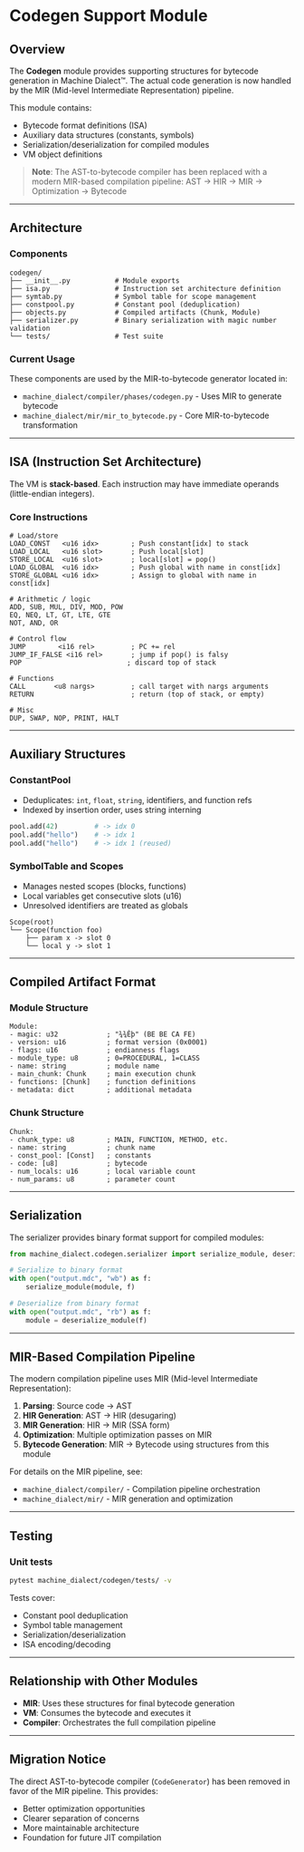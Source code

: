 # Codegen Support Module

## Overview

The **Codegen** module provides supporting structures for bytecode generation in Machine Dialect™.
The actual code generation is now handled by the MIR (Mid-level Intermediate Representation) pipeline.

This module contains:

- Bytecode format definitions (ISA)
- Auxiliary data structures (constants, symbols)
- Serialization/deserialization for compiled modules
- VM object definitions

> **Note**: The AST-to-bytecode compiler has been replaced with a modern MIR-based compilation pipeline:
> AST → HIR → MIR → Optimization → Bytecode

______________________________________________________________________

## Architecture

### Components

```text
codegen/
├── __init__.py           # Module exports
├── isa.py                # Instruction set architecture definition
├── symtab.py             # Symbol table for scope management
├── constpool.py          # Constant pool (deduplication)
├── objects.py            # Compiled artifacts (Chunk, Module)
├── serializer.py         # Binary serialization with magic number validation
└── tests/                # Test suite
```

### Current Usage

These components are used by the MIR-to-bytecode generator located in:

- `machine_dialect/compiler/phases/codegen.py` - Uses MIR to generate bytecode
- `machine_dialect/mir/mir_to_bytecode.py` - Core MIR-to-bytecode transformation

______________________________________________________________________

## ISA (Instruction Set Architecture)

The VM is **stack-based**. Each instruction may have immediate operands (little-endian integers).

### Core Instructions

```text
# Load/store
LOAD_CONST   <u16 idx>        ; Push constant[idx] to stack
LOAD_LOCAL   <u16 slot>       ; Push local[slot]
STORE_LOCAL  <u16 slot>       ; local[slot] = pop()
LOAD_GLOBAL  <u16 idx>        ; Push global with name in const[idx]
STORE_GLOBAL <u16 idx>        ; Assign to global with name in const[idx]

# Arithmetic / logic
ADD, SUB, MUL, DIV, MOD, POW
EQ, NEQ, LT, GT, LTE, GTE
NOT, AND, OR

# Control flow
JUMP        <i16 rel>         ; PC += rel
JUMP_IF_FALSE <i16 rel>       ; jump if pop() is falsy
POP                          ; discard top of stack

# Functions
CALL       <u8 nargs>         ; call target with nargs arguments
RETURN                        ; return (top of stack, or empty)

# Misc
DUP, SWAP, NOP, PRINT, HALT
```

______________________________________________________________________

## Auxiliary Structures

### ConstantPool

- Deduplicates: `int`, `float`, `string`, identifiers, and function refs
- Indexed by insertion order, uses string interning

```python
pool.add(42)         # -> idx 0
pool.add("hello")    # -> idx 1
pool.add("hello")    # -> idx 1 (reused)
```

### SymbolTable and Scopes

- Manages nested scopes (blocks, functions)
- Local variables get consecutive slots (u16)
- Unresolved identifiers are treated as globals

```text
Scope(root)
└── Scope(function foo)
    ├── param x -> slot 0
    └── local y -> slot 1
```

______________________________________________________________________

## Compiled Artifact Format

### Module Structure

```text
Module:
- magic: u32            ; "¾¾Êþ" (BE BE CA FE)
- version: u16          ; format version (0x0001)
- flags: u16            ; endianness flags
- module_type: u8       ; 0=PROCEDURAL, 1=CLASS
- name: string          ; module name
- main_chunk: Chunk     ; main execution chunk
- functions: [Chunk]    ; function definitions
- metadata: dict        ; additional metadata
```

### Chunk Structure

```text
Chunk:
- chunk_type: u8        ; MAIN, FUNCTION, METHOD, etc.
- name: string          ; chunk name
- const_pool: [Const]   ; constants
- code: [u8]            ; bytecode
- num_locals: u16       ; local variable count
- num_params: u8        ; parameter count
```

______________________________________________________________________

## Serialization

The serializer provides binary format support for compiled modules:

```python
from machine_dialect.codegen.serializer import serialize_module, deserialize_module

# Serialize to binary format
with open("output.mdc", "wb") as f:
    serialize_module(module, f)

# Deserialize from binary format
with open("output.mdc", "rb") as f:
    module = deserialize_module(f)
```

______________________________________________________________________

## MIR-Based Compilation Pipeline

The modern compilation pipeline uses MIR (Mid-level Intermediate Representation):

1. **Parsing**: Source code → AST
1. **HIR Generation**: AST → HIR (desugaring)
1. **MIR Generation**: HIR → MIR (SSA form)
1. **Optimization**: Multiple optimization passes on MIR
1. **Bytecode Generation**: MIR → Bytecode using structures from this module

For details on the MIR pipeline, see:

- `machine_dialect/compiler/` - Compilation pipeline orchestration
- `machine_dialect/mir/` - MIR generation and optimization

______________________________________________________________________

## Testing

### Unit tests

```bash
pytest machine_dialect/codegen/tests/ -v
```

Tests cover:

- Constant pool deduplication
- Symbol table management
- Serialization/deserialization
- ISA encoding/decoding

______________________________________________________________________

## Relationship with Other Modules

- **MIR**: Uses these structures for final bytecode generation
- **VM**: Consumes the bytecode and executes it
- **Compiler**: Orchestrates the full compilation pipeline

______________________________________________________________________

## Migration Notice

The direct AST-to-bytecode compiler (`CodeGenerator`) has been removed in favor of the MIR
pipeline. This provides:

- Better optimization opportunities
- Clearer separation of concerns
- More maintainable architecture
- Foundation for future JIT compilation
